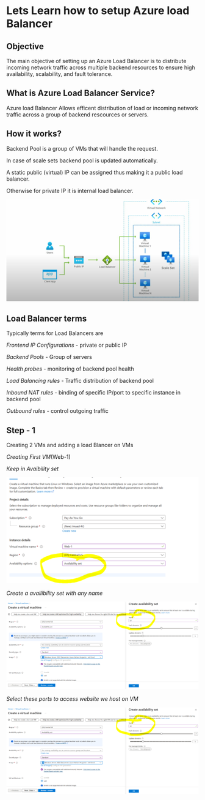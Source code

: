 # Lets Learn how to setup Azure load Balancer

## Objective
The main objective of setting up an Azure Load Balancer is to distribute incoming network traffic across multiple backend resources to ensure high availability, scalability, and fault tolerance. 

## What is Azure Load Balancer Service?
Azure load Balancer Allows efficent distribution of load or incoming network traffic across a group of backend rescources or servers.

## How it works?

Backend Pool is a group of VMs that will handle the request.

In case of scale sets backend pool is updated automatically.

A static public (virtual) IP can be assigned thus making it a public load balancer.

Otherwise for private IP it is internal load balancer.

![image alt](https://github.com/Imaad-Mukadam/Load-Balancer/blob/fe6d5b2ac3f7c5788d6d54807b0fafb7f431ba4f/loadbalancer.PNG)

## Load Balancer terms
Typically terms for Load Balancers are

*Frontend IP Configurations* - private or public IP

*Backend Pools* - Group of servers

*Health probes* - monitoring of backend pool health

*Load Balancing rules* - Traffic distribution of backend pool

*Inbound NAT rules* - binding of specific IP/port to specific instance in backend pool

*Outbound rules* - control outgoing traffic

## Step - 1

Creating 2 VMs and adding a load Blancer on VMs

*Creating First VM*(Web-1)

*Keep in Avaibility set*

![image alt](https://github.com/Imaad-Mukadam/Load-Balancer/blob/2dbf0b0c856c88c494057b3df10d3a73c47dd752/web-1-1.PNG)

*Create a availibility set with any name*

![image alt](https://github.com/Imaad-Mukadam/Load-Balancer/blob/ba45cb7da980a3e09670a5f31d7776e3050be24e/AvailabilitySet.PNG)

*Select these ports to access website we host on VM*

![image alt](https://github.com/Imaad-Mukadam/Load-Balancer/blob/ba45cb7da980a3e09670a5f31d7776e3050be24e/AvailabilitySet.PNG)

